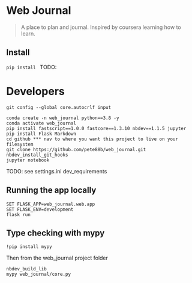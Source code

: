 # Web Journal
> A place to plan and journal. Inspired by coursera learning how to learn.


## Install

`pip install ` TODO:

# Developers

```
git config --global core.autocrlf input
```

```
conda create -n web_journal python==3.8 -y
conda activate web_journal
pip install fastscript==1.0.0 fastcore==1.3.10 nbdev==1.1.5 jupyter
pip install Flask Markdown
cd github *** nav to where you want this project to live on your filesystem
git clone https://github.com/pete88b/web_journal.git
nbdev_install_git_hooks
jupyter notebook
```

TODO: see settings.ini dev_requirements

## Running the app locally

```
SET FLASK_APP=web_journal.web.app
SET FLASK_ENV=development
flask run
```

## Type checking with mypy

```
!pip install mypy
```

Then from the web_journal project folder
```
nbdev_build_lib
mypy web_journal/core.py
```
